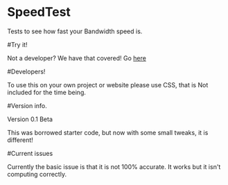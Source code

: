 # SpeedTest
Tests to see how fast your Bandwidth speed is. 

#Try it!

Not a developer? We have that covered! Go <a href="http://jdc20181.github.io/SpeedTest/">here</a>

#Developers!

To use this on your own project or website please use CSS, that is Not included for the time being. 


#Version info. 

Version 0.1 Beta

This was borrowed starter code, but now with some small tweaks, it is different!


#Current issues

Currently the basic issue is that it is not 100% accurate. It works but it isn't computing correctly. 
